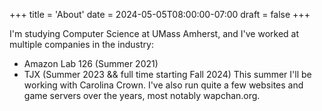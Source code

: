 +++
title = 'About'
date = 2024-05-05T08:00:00-07:00
draft = false
+++

I'm studying Computer Science at UMass Amherst, and I've worked at multiple companies in the industry:
- Amazon Lab 126 (Summer 2021)
- TJX (Summer 2023 && full time starting Fall 2024)
This summer I'll be working with Carolina Crown.
I've also run quite a few websites and game servers over the years, most notably wapchan.org.
